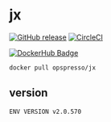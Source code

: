 # jx

[![GitHub release](https://img.shields.io/github/release/opspresso/jx.svg)](https://github.com/opspresso/jx/releases)
[![CircleCI](https://circleci.com/gh/opspresso/jx.svg?style=svg)](https://circleci.com/gh/opspresso/jx)

[![DockerHub Badge](http://dockeri.co/image/opspresso/jx)](https://hub.docker.com/r/opspresso/jx/)

```bash
docker pull opspresso/jx
```

## version

```
ENV VERSION v2.0.570
```
